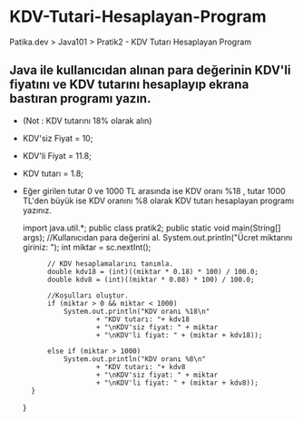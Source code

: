 # KDV-Tutari-Hesaplayan-Program
Patika.dev > Java101 > Pratik2 - KDV Tutarı Hesaplayan Program

## Java ile kullanıcıdan alınan para değerinin KDV'li fiyatını ve KDV tutarını hesaplayıp ekrana bastıran programı yazın. 
* (Not : KDV tutarını 18% olarak alın)
* KDV'siz Fiyat = 10; 
* KDV'li Fiyat = 11.8; 
* KDV tutarı = 1.8;
* Eğer girilen tutar 0 ve 1000 TL arasında ise KDV oranı %18 , tutar 1000 TL'den büyük ise KDV oranını %8 olarak KDV tutarı hesaplayan programı yazınız.


	import java.util.*;
	public class pratik2;
		public static void main(String[] args);
			//Kullanıcıdan para değerini al.
			System.out.println("Ücret miktarını giriniz: ");
			int miktar = sc.nextInt();
		
			// KDV hesaplamalarını tanımla.
			double kdv18 = (int)((miktar * 0.18) * 100) / 100.0;
			double kdv8 = (int)((miktar * 0.08) * 100) / 100.0;
		
			//Koşulları oluştur.
			if (miktar > 0 && miktar < 1000)
				System.out.println("KDV oranı %18\n"
						+ "KDV tutarı: "+ kdv18
						+ "\nKDV'siz fiyat: " + miktar
						+ "\nKDV'li fiyat: " + (miktar + kdv18));

	  		else if (miktar > 1000)
				System.out.println("KDV oranı %8\n"
						+ "KDV tutarı: "+ kdv8
						+ "\nKDV'siz fiyat: " + miktar
				 		+ "\nKDV'li fiyat: " + (miktar + kdv8));
		}
	}
